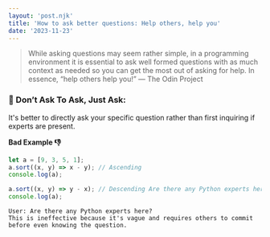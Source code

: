 ```yaml
---
layout: 'post.njk'
title: 'How to ask better questions: Help others, help you'
date: '2023-11-23'
---
```


> While asking questions may seem rather simple, in a programming environment it is essential to ask well formed questions with as much context as needed so you can get the most out of asking for help. In essence, “help others help you!” — The Odin Project

### 📌 Don’t Ask To Ask, Just Ask:

It's better to directly ask your specific question rather than first inquiring if experts are present.

**Bad Example 👎**

```js
let a = [9, 3, 5, 1];
a.sort((x, y) => x - y); // Ascending
console.log(a);

a.sort((x, y) => y - x); // Descending Are there any Python experts here?
console.log(a);
```

```plaintext
User: Are there any Python experts here?
This is ineffective because it's vague and requires others to commit before even knowing the question.
```

